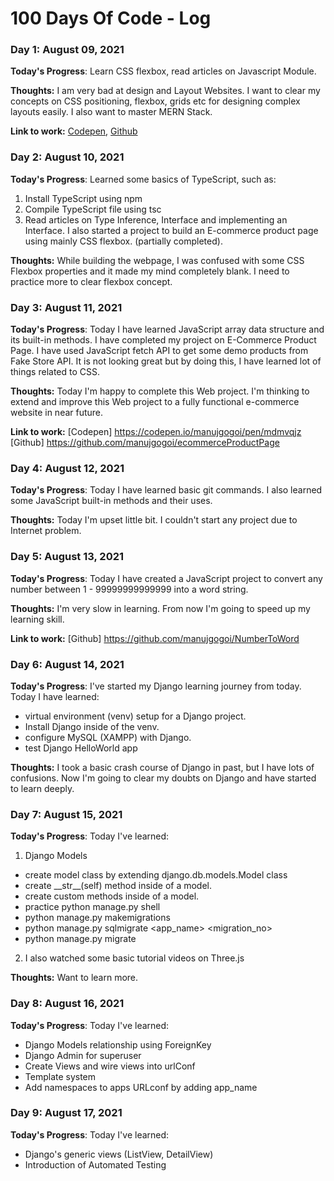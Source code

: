 # 100 Days Of Code - Log

### Day 1: August 09, 2021

**Today's Progress**: Learn CSS flexbox, read articles on Javascript Module.

**Thoughts:** I am very bad at design and Layout Websites. I want to clear my concepts on CSS positioning, flexbox, grids etc for designing complex layouts easily. I also want to master MERN Stack.

**Link to work:** [Codepen](https://codepen.io/manujgogoi/pen/zYwyrJe), [Github](https://github.com/manujgogoi/)

### Day 2: August 10, 2021

**Today's Progress**: Learned some basics of TypeScript, such as:
1. Install TypeScript using npm
2. Compile TypeScript file using tsc
3. Read articles on Type Inference, Interface and implementing an Interface.
I also started a project to build an E-commerce product page using mainly CSS flexbox. (partially completed).

**Thoughts:** While building the webpage, I was confused with some CSS Flexbox properties and it made my mind completely blank. I need to practice more to clear flexbox concept.

### Day 3: August 11, 2021

**Today's Progress**: Today I have learned JavaScript array data structure and its built-in methods. 
I have completed my project on E-Commerce Product Page. I have used JavaScript fetch API to get some demo products from Fake Store API.
It is not looking great but by doing this, I have learned lot of things related to CSS.

**Thoughts:** Today I'm happy to complete this Web project. I'm thinking to extend and improve this Web project to a fully functional e-commerce website in near future.

**Link to work:**
[Codepen] https://codepen.io/manujgogoi/pen/mdmvqjz
[Github] https://github.com/manujgogoi/ecommerceProductPage

### Day 4: August 12, 2021

**Today's Progress**: Today I have learned basic git commands. I also learned some JavaScript built-in methods and their uses.

**Thoughts:** Today I'm upset little bit. I couldn't start any project due to Internet problem. 

### Day 5: August 13, 2021

**Today's Progress**: Today I have created a JavaScript project to convert any number between 1 - 99999999999999 into a word string.

**Thoughts:** I'm very slow in learning. From now I'm going to speed up my learning skill.

**Link to work:**
[Github] https://github.com/manujgogoi/NumberToWord

### Day 6: August 14, 2021

**Today's Progress**: I've started my Django learning journey from today. Today I have learned:
* virtual environment (venv) setup for a Django project.
* Install Django inside of the venv.
* configure MySQL (XAMPP) with Django.
* test Django HelloWorld app

**Thoughts:** I took a basic crash course of Django in past, but I have lots of confusions. Now I'm going to clear my doubts on Django and have started to learn deeply.

### Day 7: August 15, 2021

**Today's Progress**: Today I've learned:

1. Django Models
* create model class by extending django.db.models.Model class
* create &#95;&#95;str&#95;&#95;(self) method inside of a model.
* create custom methods inside of a model.
* practice python manage.py shell
* python manage.py makemigrations
* python manage.py sqlmigrate <app_name> <migration_no>
* python manage.py migrate

2. I also watched some basic tutorial videos on Three.js

**Thoughts:** Want to learn more.

### Day 8: August 16, 2021

**Today's Progress**: Today I've learned:
* Django Models relationship using ForeignKey
* Django Admin for superuser
* Create Views and wire views into urlConf
* Template system
* Add namespaces to apps URLconf by adding app_name

### Day 9: August 17, 2021

**Today's Progress**: Today I've learned: 
* Django's generic views (ListView, DetailView)
* Introduction of Automated Testing
